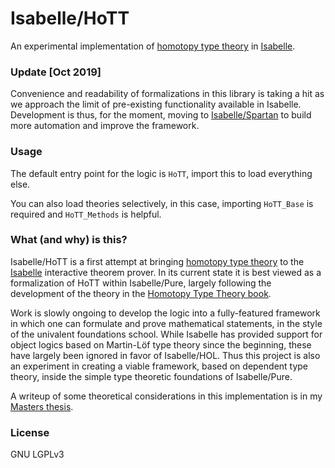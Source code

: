 # Isabelle/HoTT

An experimental implementation of [homotopy type theory](https://en.wikipedia.org/wiki/Homotopy_type_theory) in [Isabelle](https://isabelle.in.tum.de/).

### Update [Oct 2019]
Convenience and readability of formalizations in this library is taking a hit as we approach the limit of pre-existing functionality available in Isabelle.
Development is thus, for the moment, moving to [Isabelle/Spartan](https://github.com/jaycech3n/Isabelle-Spartan) to build more automation and improve the framework.

### Usage

The default entry point for the logic is `HoTT`, import this to load everything else.

You can also load theories selectively, in this case, importing `HoTT_Base` is required and `HoTT_Methods` is helpful.

### What (and why) is this?

Isabelle/HoTT is a first attempt at bringing [homotopy type theory](https://en.wikipedia.org/wiki/Homotopy_type_theory) to the [Isabelle](https://isabelle.in.tum.de/) interactive theorem prover.
In its current state it is best viewed as a formalization of HoTT within Isabelle/Pure, largely following the development of the theory in the [Homotopy Type Theory book](https://homotopytypetheory.org/book/).

Work is slowly ongoing to develop the logic into a fully-featured framework in which one can formulate and prove mathematical statements, in the style of the univalent foundations school.
While Isabelle has provided support for object logics based on Martin-Löf type theory since the beginning, these have largely been ignored in favor of Isabelle/HOL.
Thus this project is also an experiment in creating a viable framework, based on dependent type theory, inside the simple type theoretic foundations of Isabelle/Pure.

A writeup of some theoretical considerations in this implementation is in my [Masters thesis](https://arxiv.org/abs/1911.00399).

### License

GNU LGPLv3
